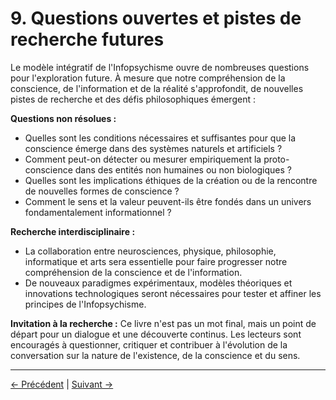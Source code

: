 # 9. Questions ouvertes et pistes de recherche futures

Le modèle intégratif de l'Infopsychisme ouvre de nombreuses questions pour l'exploration future. À mesure que notre compréhension de la conscience, de l'information et de la réalité s'approfondit, de nouvelles pistes de recherche et des défis philosophiques émergent :

**Questions non résolues :**

- Quelles sont les conditions nécessaires et suffisantes pour que la conscience émerge dans des systèmes naturels et artificiels ?
- Comment peut-on détecter ou mesurer empiriquement la proto-conscience dans des entités non humaines ou non biologiques ?
- Quelles sont les implications éthiques de la création ou de la rencontre de nouvelles formes de conscience ?
- Comment le sens et la valeur peuvent-ils être fondés dans un univers fondamentalement informationnel ?

**Recherche interdisciplinaire :**

- La collaboration entre neurosciences, physique, philosophie, informatique et arts sera essentielle pour faire progresser notre compréhension de la conscience et de l'information.
- De nouveaux paradigmes expérimentaux, modèles théoriques et innovations technologiques seront nécessaires pour tester et affiner les principes de l'Infopsychisme.

**Invitation à la recherche :**
Ce livre n'est pas un mot final, mais un point de départ pour un dialogue et une découverte continus. Les lecteurs sont encouragés à questionner, critiquer et contribuer à l'évolution de la conversation sur la nature de l'existence, de la conscience et du sens.

---
<div class="navigation-links">
<a href="08_Lavenir_de_la_conscience.md" class="nav-link prev-link">← Précédent</a> | <a href="10_Contexte_historique_et_lignées_intellectuelles.md" class="nav-link next-link">Suivant →</a>
</div>
